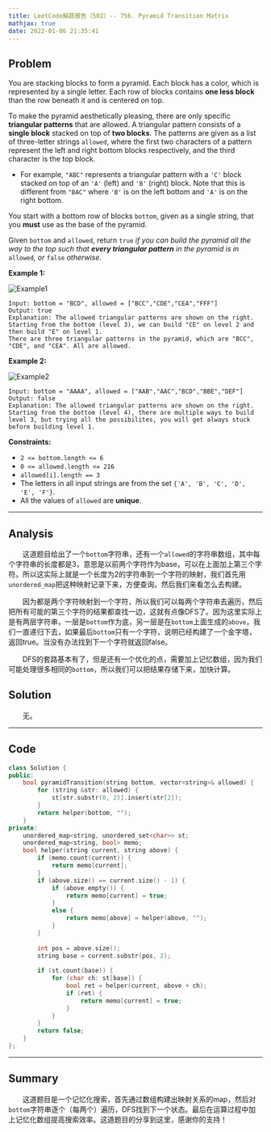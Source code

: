```yaml
---
title: LeetCode解题报告（502）-- 756. Pyramid Transition Matrix
mathjax: true
date: 2022-01-06 21:35:41
---
```


## Problem

You are stacking blocks to form a pyramid. Each block has a color, which is represented by a single letter. Each row of blocks contains **one less block** than the row beneath it and is centered on top.

To make the pyramid aesthetically pleasing, there are only specific **triangular patterns** that are allowed. A triangular pattern consists of a **single block** stacked on top of **two blocks**. The patterns are given as a list of three-letter strings `allowed`, where the first two characters of a pattern represent the left and right bottom blocks respectively, and the third character is the top block.

- For example, `"ABC"` represents a triangular pattern with a `'C'` block stacked on top of an `'A'` (left) and `'B'` (right) block. Note that this is different from `"BAC"` where `'B'` is on the left bottom and `'A'` is on the right bottom.

You start with a bottom row of blocks `bottom`, given as a single string, that you **must** use as the base of the pyramid.

Given `bottom` and `allowed`, return `true` *if you can build the pyramid all the way to the top such that **every triangular pattern** in the pyramid is in* `allowed`*, or* `false` *otherwise*.

<!-- more -->

**Example 1:**

![Example1](https://assets.leetcode.com/uploads/2021/08/26/pyramid1-grid.jpg)

```
Input: bottom = "BCD", allowed = ["BCC","CDE","CEA","FFF"]
Output: true
Explanation: The allowed triangular patterns are shown on the right.
Starting from the bottom (level 3), we can build "CE" on level 2 and then build "E" on level 1.
There are three triangular patterns in the pyramid, which are "BCC", "CDE", and "CEA". All are allowed.
```

**Example 2:**

![Example2](https://assets.leetcode.com/uploads/2021/08/26/pyramid2-grid.jpg)

```
Input: bottom = "AAAA", allowed = ["AAB","AAC","BCD","BBE","DEF"]
Output: false
Explanation: The allowed triangular patterns are shown on the right.
Starting from the bottom (level 4), there are multiple ways to build level 3, but trying all the possibilites, you will get always stuck before building level 1.
```

**Constraints:**

- `2 <= bottom.length <= 6`
- `0 <= allowed.length <= 216`
- `allowed[i].length == 3`
- The letters in all input strings are from the set `{'A', 'B', 'C', 'D', 'E', 'F'}`.
- All the values of `allowed` are **unique**.

---

## Analysis

&emsp;&emsp;这道题目给出了一个`bottom`字符串，还有一个`allowed`的字符串数组，其中每个字符串的长度都是3，意思是以前两个字符作为base，可以在上面加上第三个字符。所以这实际上就是一个长度为2的字符串到一个字符的映射，我们首先用`unordered_map`把这种映射记录下来，方便查询。然后我们来看怎么去构建。

&emsp;&emsp;因为都是两个字符映射到一个字符，所以我们可以每两个字符串去遍历，然后把所有可能的第三个字符的结果都查找一边，这就有点像DFS了。因为这里实际上是有两层字符串，一层是`bottom`作为底，另一层是在`bottom`上面生成的`above`，我们一直递归下去，如果最后`bottom`只有一个字符，说明已经构建了一个金字塔，返回true。当没有办法找到下一个字符就返回false。

&emsp;&emsp;DFS的套路基本有了，但是还有一个优化的点，需要加上记忆数组，因为我们可能处理很多相同的`bottom`，所以我们可以把结果存储下来，加快计算。

## Solution

&emsp;&emsp;无。

------

## Code

```c++
class Solution {
public:
    bool pyramidTransition(string bottom, vector<string>& allowed) {
        for (string &str: allowed) {
            st[str.substr(0, 2)].insert(str[2]);
        }
        return helper(bottom, "");
    }
private:
    unordered_map<string, unordered_set<char>> st;
    unordered_map<string, bool> memo;
    bool helper(string current, string above) {
        if (memo.count(current)) {
            return memo[current];
        }
        if (above.size() == current.size() - 1) {
            if (above.empty()) {
                return memo[current] = true;
            }
            else {
                return memo[above] = helper(above, "");
            }
        }
        
        int pos = above.size();
        string base = current.substr(pos, 2);
        
        if (st.count(base)) {
            for (char ch: st[base]) {
                bool ret = helper(current, above + ch);
                if (ret) {
                    return memo[current] = true;
                }
            }
        }
        return false;
    }
};
```

------

## Summary

&emsp;&emsp;这道题目是一个记忆化搜索，首先通过数组构建出映射关系的map，然后对`bottom`字符串逐个（每两个）遍历，DFS找到下一个状态。最后在运算过程中加上记忆化数组提高搜索效率。这道题目的分享到这里，感谢你的支持！

